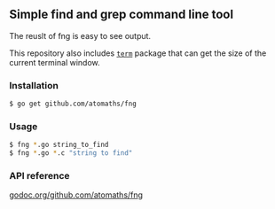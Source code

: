 ## Simple find and grep command line tool

The reuslt of fng is easy to see output.

This repository also includes [`term`](http://godoc.org/github.com/atomaths/fng/term)
package that can get the size of the current terminal window.

### Installation

```bash
$ go get github.com/atomaths/fng
```

### Usage

```bash
$ fng *.go string_to_find
$ fng *.go *.c "string to find"
```

### API reference
[godoc.org/github.com/atomaths/fng](http://godoc.org/github.com/atomaths/fng)
